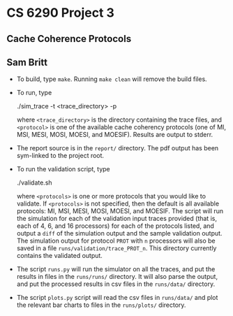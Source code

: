 CS 6290 Project 3
=================
Cache Coherence Protocols
-------------------------
## Sam Britt

- To build, type `make`. Running `make clean` will remove the build
  files.
- To run, type

    ./sim_trace -t <trace_directory> -p <protocol>

  where `<trace_directory>` is the directory containing the trace
  files, and `<protocol>` is one of the available cache coherency
  protocols (one of MI, MSI, MESI, MOSI, MOESI, and MOESIF). Results
  are output to stderr.
- The report source is in the `report/` directory. The pdf output has
  been sym-linked to the project root.
- To run the validation script, type

    ./validate.sh <protocols>

  where `<protocols>` is one or more protocols that you would like to
  validate. If `<protocols>` is not specified, then the default is all
  available protocols: MI, MSI, MESI, MOSI, MOESI, and MOESIF. The
  script will run the simulation for each of the validation input
  traces provided (that is, each of 4, 6, and 16 processors) for each
  of the protocols listed, and output a `diff` of the simulation
  output and the sample validation output. The simulation output for
  protocol `PROT` with `n` processors will also be saved in a file
  `runs/validation/trace_PROT_n`. This directory currently contains
  the validated output.
- The script `runs.py` will run the simulator on all the traces, and
  put the results in files in the `runs/runs/` directory. It will also
  parse the output, and put the processed results in csv files in the
  `runs/data/` directory.
- The script `plots.py` script will read the csv files in `runs/data/`
  and plot the relevant bar charts to files in the `runs/plots/`
  directory.
